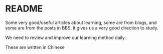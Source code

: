 README
===

Some very good/useful articles about learning, some are from blogs, and some are from the posts in BBS, it gives us a very good direction to study.

We need to review and improve our learning method daily.


These are written in Chinese
